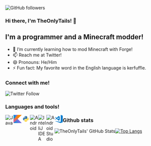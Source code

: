 ![GitHub followers](https://img.shields.io/github/followers/TheOnlyTails?style=social)

### Hi there, I'm TheOnlyTails! 👋

## I'm a programmer and a Minecraft modder!
- 🌱 I’m currently learning how to mod Minecraft with Forge!
- 📫 Reach me at Twitter! 
- 😄 Pronouns: He/Him
- ⚡ Fun fact: My favorite word in the English language is kerfuffle.

### Connect with me!
![Twitter Follow](https://img.shields.io/twitter/follow/The_Only_Tails?label=Follow&style=social)

### Languages and tools!
[<img align="left" alt="Java" width="26px" src="https://cdn.jsdelivr.net/npm/simple-icons@v3/icons/java.svg"/>][java]
[<img align="left" alt="Kotlin" width="26px" src="https://raw.githubusercontent.com/github/explore/80688e429a7d4ef2fca1e82350fe8e3517d3494d/topics/kotlin/kotlin.png"/>][kotlin]
[<img align="left" alt="Python" width="26px" src="https://raw.githubusercontent.com/github/explore/80688e429a7d4ef2fca1e82350fe8e3517d3494d/topics/python/python.png"/>][python]
[<img align="left" alt="Android" width="26px" src="https://cdn.jsdelivr.net/npm/simple-icons@v3/icons/android.svg"/>][android]
[<img align="left" alt="IntelliJ IDEA" width="26px" src="https://cdn.jsdelivr.net/npm/simple-icons@v3/icons/intellijidea.svg"/>][intellij]
[<img align="left" alt="Android Studio" width="26px" src="https://cdn.jsdelivr.net/npm/simple-icons@v3/icons/androidstudio.svg"/>][androidstudio]
[<img align="left" alt="Visual Studio Code" width="26px" src="https://raw.githubusercontent.com/github/explore/80688e429a7d4ef2fca1e82350fe8e3517d3494d/topics/visual-studio-code/visual-studio-code.png"/>][vscode]

### Github stats
<img align="left" alt="TheOnlyTails' GitHub Stats" src="https://github-readme-stats-hwa9vez0v.vercel.app/api?username=TheOnlyTails&show_icons=true&hide_border=true&theme=dark"/>

[![Top Langs](https://github-readme-stats.vercel.app/api/top-langs/?username=TheOnlyTails&layout=compact&theme=dark)](https://github.com/anuraghazra/github-readme-stats)

[java]: https://www.java.com
[kotlin]: https://www.kotlinlang.org/
[python]: https://www.python.org
[android]: https://developer.android.com/
[intellij]: https://www.jetbrains.com/idea/
[vscode]: https://code.visualstudio.com
[androidstudio]: https://developer.android.com/studio
